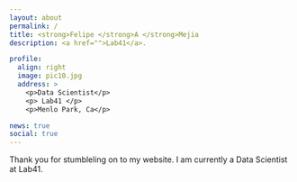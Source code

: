 ```yaml
---
layout: about
permalink: /
title: <strong>Felipe </strong>A </strong>Mejia
description: <a href="">Lab41</a>. 

profile:
  align: right
  image: pic10.jpg
  address: >
    <p>Data Scientist</p>
    <p> Lab41 </p>
    <p>Menlo Park, Ca</p>

news: true
social: true
---
```


Thank you for stumbleling on to my website. I am currently a Data Scientist at Lab41.
